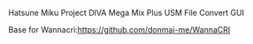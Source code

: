 Hatsune Miku Project DIVA Mega Mix Plus USM File Convert GUI

Base for Wannacri:https://github.com/donmai-me/WannaCRI

